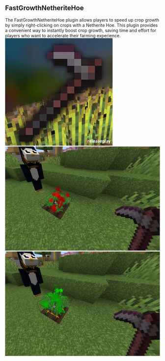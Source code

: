 ##  **FastGrowthNetheriteHoe**<br>
The FastGrowthNetheriteHoe plugin allows players to speed up crop growth by simply right-clicking on crops with a Netherite Hoe. This plugin provides a convenient way to instantly boost crop growth, saving time and effort for players who want to accelerate their farming experience.<br>
<img src="https://raw.githubusercontent.com/utkayfirat/FastGrowthDiamondHoe/refs/heads/main/hoe_log.png"><br>
<img src="https://raw.githubusercontent.com/utkayfirat/FastGrowthDiamondHoe/refs/heads/main/gameplay_1.png"><br>
<img src="https://raw.githubusercontent.com/utkayfirat/FastGrowthDiamondHoe/refs/heads/main/gameplay_2.png">
